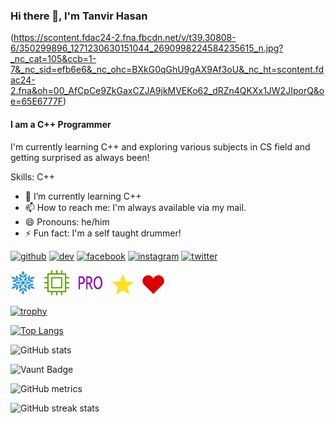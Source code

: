 
### Hi there 👋, I'm Tanvir Hasan
(https://scontent.fdac24-2.fna.fbcdn.net/v/t39.30808-6/350299896_1271230630151044_2690998224584235615_n.jpg?_nc_cat=105&ccb=1-7&_nc_sid=efb6e6&_nc_ohc=BXkG0qGhU9gAX9Af3oU&_nc_ht=scontent.fdac24-2.fna&oh=00_AfCpCe9ZkGaxCZJA9jkMVEKo62_dRZn4QKXx1JW2JIporQ&oe=65E6777F)
#### I am a C++ Programmer

I'm currently learning C++ and exploring various subjects in CS field and getting surprised as always been!

Skills: C++

- 🌱 I’m currently learning C++ 
- 📫 How to reach me: I'm always available via my mail. 
- 😄 Pronouns: he/him 
- ⚡ Fun fact: I'm a  self taught drummer! 


[<img src='https://cdn.jsdelivr.net/npm/simple-icons@3.0.1/icons/github.svg' alt='github' height='40'>](https://github.com/thasan05)  [<img src='https://cdn.jsdelivr.net/npm/simple-icons@3.0.1/icons/dev-dot-to.svg' alt='dev' height='40'>](https://dev.to/https://dev.to/thasan05)  [<img src='https://cdn.jsdelivr.net/npm/simple-icons@3.0.1/icons/facebook.svg' alt='facebook' height='40'>](https://www.facebook.com/https://www.facebook.com/THasan05/)  [<img src='https://cdn.jsdelivr.net/npm/simple-icons@3.0.1/icons/instagram.svg' alt='instagram' height='40'>](https://www.instagram.com/thasan_05/)  [<img src='https://cdn.jsdelivr.net/npm/simple-icons@3.0.1/icons/twitter.svg' alt='twitter' height='40'>](https://twitter.com/https://twitter.com/thasan_05)  

<a href='https://archiveprogram.github.com/'><img src='https://raw.githubusercontent.com/acervenky/animated-github-badges/master/assets/acbadge.gif' width='40' height='40'></a> <a href='https://docs.github.com/en/developers'><img src='https://raw.githubusercontent.com/acervenky/animated-github-badges/master/assets/devbadge.gif' width='40' height='40'></a> <a href='https://github.com/pricing'><img src='https://raw.githubusercontent.com/acervenky/animated-github-badges/master/assets/pro.gif' width='40' height='40'></a> <a href='https://stars.github.com/'><img src='https://raw.githubusercontent.com/acervenky/animated-github-badges/master/assets/starbadge.gif' width='35' height='35'></a> <a href='https://docs.github.com/en/github/supporting-the-open-source-community-with-github-sponsors'><img src='https://raw.githubusercontent.com/acervenky/animated-github-badges/master/assets/sponsorbadge.gif' width='35' height='35'></a> 

[![trophy](https://github-profile-trophy.vercel.app/?username=thasan05)](https://github.com/ryo-ma/github-profile-trophy)

[![Top Langs](https://github-readme-stats.vercel.app/api/top-langs/?username=thasan05)](https://github.com/anuraghazra/github-readme-stats)

![GitHub stats](https://github-readme-stats.vercel.app/api?username=thasan05&show_icons=true&count_private=true)  

![Vaunt Badge](https://api.vaunt.dev/v1/github/entities/thasan05/contributions?format=svg&private=true)  

![GitHub metrics](https://metrics.lecoq.io/thasan05)  

![GitHub streak stats](https://streak-stats.demolab.com/?user=thasan05)  

